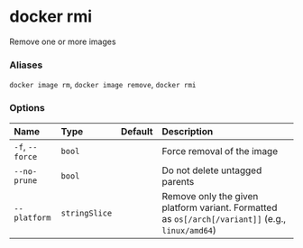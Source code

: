 # docker rmi

<!---MARKER_GEN_START-->
Remove one or more images

### Aliases

`docker image rm`, `docker image remove`, `docker rmi`

### Options

| Name            | Type          | Default | Description                                                                                      |
|:----------------|:--------------|:--------|:-------------------------------------------------------------------------------------------------|
| `-f`, `--force` | `bool`        |         | Force removal of the image                                                                       |
| `--no-prune`    | `bool`        |         | Do not delete untagged parents                                                                   |
| `--platform`    | `stringSlice` |         | Remove only the given platform variant. Formatted as `os[/arch[/variant]]` (e.g., `linux/amd64`) |


<!---MARKER_GEN_END-->

